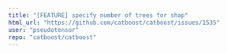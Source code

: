 ```yaml
---
title: "[FEATURE] specify number of trees for shap"
html_url: "https://github.com/catboost/catboost/issues/1535"
user: "pseudotensor"
repo: "catboost/catboost"
---
```


